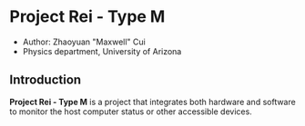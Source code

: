 # Project Rei - Type M
- Author: Zhaoyuan "Maxwell" Cui
- Physics department, University of Arizona

## Introduction
**Project Rei - Type M** is a project that integrates both hardware and software to monitor the host computer status or other accessible devices.
